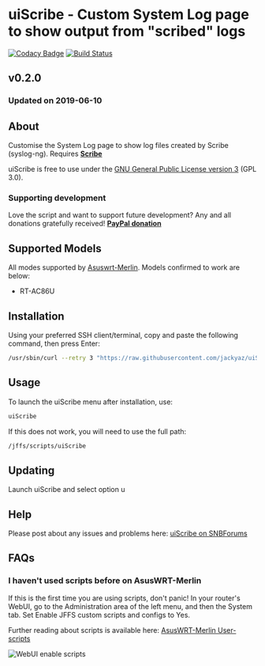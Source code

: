 # uiScribe - Custom System Log page to show output from "scribed" logs
[![Codacy Badge](https://api.codacy.com/project/badge/Grade/c705507fb1d845d9937e98f0b6e15997)](https://www.codacy.com/app/jackyaz/uiScribe?utm_source=github.com&amp;utm_medium=referral&amp;utm_content=jackyaz/uiScribe&amp;utm_campaign=Badge_Grade)
[![Build Status](https://travis-ci.com/jackyaz/uiScribe.svg?branch=master)](https://travis-ci.com/jackyaz/uiScribe)

## v0.2.0
### Updated on 2019-06-10
## About
Customise the System Log page to show log files created by Scribe (syslog-ng). Requires [**Scribe**](https://github.com/cynicastic/scribe)

uiScribe is free to use under the [GNU General Public License version 3](https://opensource.org/licenses/GPL-3.0) (GPL 3.0).

### Supporting development
Love the script and want to support future development? Any and all donations gratefully received!
[**PayPal donation**](https://paypal.me/jackyaz21)

## Supported Models
All modes supported by [Asuswrt-Merlin](https://asuswrt.lostrealm.ca/about). Models confirmed to work are below:
*   RT-AC86U

## Installation
Using your preferred SSH client/terminal, copy and paste the following command, then press Enter:

```sh
/usr/sbin/curl --retry 3 "https://raw.githubusercontent.com/jackyaz/uiScribe/master/uiScribe.sh" -o "/jffs/scripts/uiScribe" && chmod 0755 /jffs/scripts/uiScribe && /jffs/scripts/uiScribe install
```

## Usage
To launch the uiScribe menu after installation, use:
```sh
uiScribe
```

If this does not work, you will need to use the full path:
```sh
/jffs/scripts/uiScribe
```

## Updating
Launch uiScribe and select option u

## Help
Please post about any issues and problems here: [uiScribe on SNBForums](https://www.snbforums.com/threads/scribe-syslog-ng-and-logrotate-installer.55853/)

## FAQs
### I haven't used scripts before on AsusWRT-Merlin
If this is the first time you are using scripts, don't panic! In your router's WebUI, go to the Administration area of the left menu, and then the System tab. Set Enable JFFS custom scripts and configs to Yes.

Further reading about scripts is available here: [AsusWRT-Merlin User-scripts](https://github.com/RMerl/asuswrt-merlin/wiki/User-scripts)

![WebUI enable scripts](https://puu.sh/A3wnG/00a43283ed.png)
